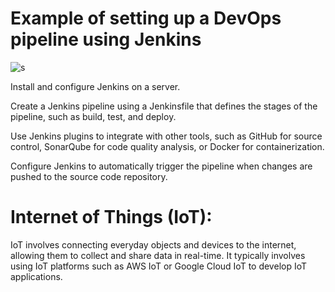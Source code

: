 # Example of setting up a DevOps pipeline using Jenkins

![s](https://github.com/PraveenNanda124/Technical-blogs/assets/116082827/7c2cf4fe-921a-4c4c-9045-fa00101f17ee)


Install and configure Jenkins on a server.



Create a Jenkins pipeline using a Jenkinsfile that defines the stages of the pipeline, such as build, test, and deploy.



Use Jenkins plugins to integrate with other tools, such as GitHub for source control, SonarQube for code quality analysis, or Docker for containerization.



Configure Jenkins to automatically trigger the pipeline when changes are pushed to the source code repository.



# Internet of Things (IoT):

IoT involves connecting everyday objects and devices to the internet, allowing them to collect and share data in real-time. It typically involves using IoT platforms such as AWS IoT or Google Cloud IoT to develop IoT applications.
